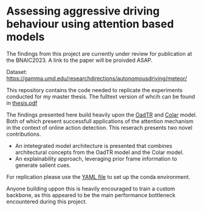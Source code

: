 # Assessing aggressive driving behaviour using attention based models

The findings from this project are currently under review for publication at the BNAIC2023. A link to the paper will be proivded ASAP.

Dataset: https://gamma.umd.edu/researchdirections/autonomousdriving/meteor/

This repository contains the code needed to replicate the experiments conducted for my master thesis. The fulltext version of whcih can be found in [thesis.pdf](https://github.com/unofficial-Jona/thesis/blob/main/thesis.pdf)

The findings presented here build heavily upon the [OadTR](https://github.com/wangxiang1230/OadTR) and [Colar](https://github.com/VividLe/Online-Action-Detection) model. Both of which present successfull applications of the attention mechanism in the context of online action detection.
This reserach presents two novel contributions. 
- An intetegrated model architecture is presented that combines architectural concepts from the OadTR model and the Colar model.
- An explainability approach, leveraging prior frame information to generate salient cues. 

For replication please use the [YAML file](https://github.com/unofficial-Jona/thesis/blob/main/thesis_conda.yml) to set up the conda environment.

Anyone building uppon this is heavily encouraged to train a custom backbone, as this appeared to be the main performance bottleneck encountered during this project.
